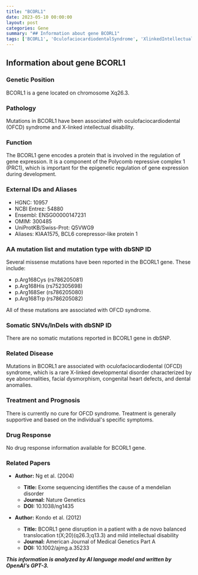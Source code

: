 ```yaml
---
title: "BCORL1"
date: 2023-05-10 00:00:00
layout: post
categories: Gene
summary: "## Information about gene BCORL1"
tags: ['BCORL1', 'OculofaciocardiodentalSyndrome', 'XlinkedIntellectualDisability', 'GeneExpression', 'PRC1', 'MissenseMutations', 'SupportiveTreatment', 'ExomeSequencing']
---
```


## Information about gene BCORL1

### Genetic Position
BCORL1 is a gene located on chromosome Xq26.3.

### Pathology
Mutations in BCORL1 have been associated with oculofaciocardiodental (OFCD) syndrome and X-linked intellectual disability.

### Function
The BCORL1 gene encodes a protein that is involved in the regulation of gene expression. It is a component of the Polycomb repressive complex 1 (PRC1), which is important for the epigenetic regulation of gene expression during development.

### External IDs and Aliases
- HGNC: 10957
- NCBI Entrez: 54880
- Ensembl: ENSG00000147231
- OMIM: 300485
- UniProtKB/Swiss-Prot: Q5VWG9
- Aliases: KIAA1575, BCL6 corepressor-like protein 1

### AA mutation list and mutation type with dbSNP ID
Several missense mutations have been reported in the BCORL1 gene. These include:
- p.Arg168Cys (rs786205081)
- p.Arg168His (rs752305698)
- p.Arg168Ser (rs786205080)
- p.Arg168Trp (rs786205082)

All of these mutations are associated with OFCD syndrome.

### Somatic SNVs/InDels with dbSNP ID
There are no somatic mutations reported in BCORL1 gene in dbSNP.

### Related Disease
Mutations in BCORL1 are associated with oculofaciocardiodental (OFCD) syndrome, which is a rare X-linked developmental disorder characterized by eye abnormalities, facial dysmorphism, congenital heart defects, and dental anomalies.

### Treatment and Prognosis
There is currently no cure for OFCD syndrome. Treatment is generally supportive and based on the individual's specific symptoms.

### Drug Response
No drug response information available for BCORL1 gene.

### Related Papers
- **Author:** Ng et al. (2004)
  - **Title:** Exome sequencing identifies the cause of a mendelian disorder
  - **Journal:** Nature Genetics
  - **DOI:** 10.1038/ng1435
  
- **Author:** Kondo et al. (2012)
  - **Title:** BCORL1 gene disruption in a patient with a de novo balanced translocation t(X;20)(q26.3;q13.3) and mild intellectual disability
  - **Journal:** American Journal of Medical Genetics Part A
  - **DOI:** 10.1002/ajmg.a.35233

**_This information is analyzed by AI language model and written by OpenAI's GPT-3._**